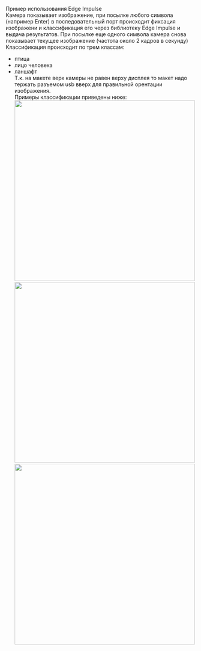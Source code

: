Пример использования Edge Impulse<br>
Камера показывает изображение, при посылке любого символа (например Enter) в последовательный порт
происходит фиксация изображени и классификация его через библиотеку Edge Impulse и выдача результатов.
При посылке еще одного символа камера снова показывает текущее изображение (частота около 2 кадров в секунду)<br>
Классификация происходит по трем классам:<br>
- птица <br>
- лицо человека<br>
- ланшафт<br>
Т.к. на макете верх камеры не равен верху дисплея то макет надо тержать разъемом usb вверх для правильной орентации изображения.<br>
Примеры классификации приведены ниже:<br>
<img src="https://github.com/pav2000/esp32cam_AI/blob/main/Arduino/EdgeImpulse/Work/01_bird_face/pic1.jpg" width="480" /> <br>
<img src="https://github.com/pav2000/esp32cam_AI/blob/main/Arduino/EdgeImpulse/Work/01_bird_face/pic2.jpg" width="480" /> <br>
<img src="https://github.com/pav2000/esp32cam_AI/blob/main/Arduino/EdgeImpulse/Work/01_bird_face/pic3.jpg" width="480" /> <br>
<br>